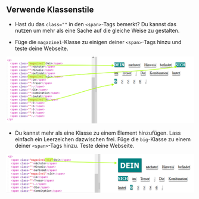 ## Verwende Klassenstile

+ Hast du das `class=""` in den `<span>`-Tags bemerkt? Du kannst das nutzen um mehr als eine Sache auf die gleiche Weise zu gestalten.

+ Füge die `magazine1`-Klasse zu einigen deiner `<span>`-Tags hinzu und teste deine Webseite.

![Screenshot](images/letter-magazine1.png)

+ Du kannst mehr als eine Klasse zu einem Element hinzufügen. Lass einfach ein Leerzeichen dazwischen frei. Füge die `big`-Klasse zu einem deiner `<span>`-Tags hinzu. Teste deine Webseite. 

![Screenshot](images/letter-big.png)
